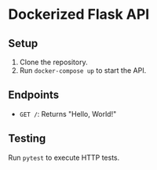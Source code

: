 # Dockerized Flask API
## Setup
1. Clone the repository.
2. Run `docker-compose up` to start the API.
## Endpoints
- `GET /`: Returns "Hello, World!"
## Testing
Run `pytest` to execute HTTP tests.
